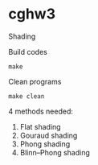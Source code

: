 # cghw3
Shading

Build codes

    make

Clean programs

    make clean

4 methods needed:

1. Flat shading
2. Gouraud shading
3. Phong shading
4. Blinn–Phong shading

